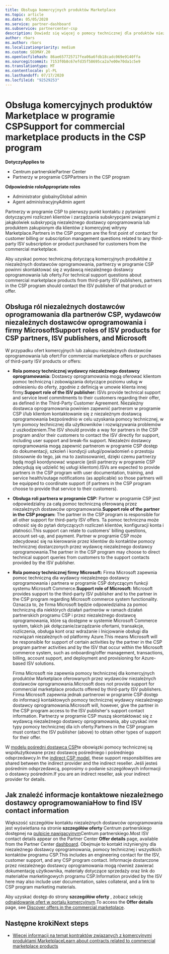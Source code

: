 ```yaml
---
title: Obsługa komercyjnych produktów Marketplace
ms.topic: article
ms.date: 05/05/2020
ms.service: partner-dashboard
ms.subservice: partnercenter-csp
description: Dowiedz się więcej o pomocy technicznej dla produktów niezależnych dostawców oprogramowania lub subskrypcji na komercyjnym rynku programu CSP.
author: rbars
ms.author: rbars
ms.localizationpriority: medium
ms.custom: SEOMAY.20
ms.openlocfilehash: 86ae657725717fea06a6fdb18cadc069e9140ffa
ms.sourcegitcommit: 7153f0b8c67efd35f58695ca2a7e00e70da1c5e9
ms.translationtype: MT
ms.contentlocale: pl-PL
ms.lasthandoff: 07/17/2020
ms.locfileid: "92529253"
---
```

# <a name="support-for-commercial-marketplace-products-in-the-csp-program"></a><span data-ttu-id="0b770-103">Obsługa komercyjnych produktów Marketplace w programie CSP</span><span class="sxs-lookup"><span data-stu-id="0b770-103">Support for commercial marketplace products in the CSP program</span></span>

<span data-ttu-id="0b770-104">**Dotyczy**</span><span class="sxs-lookup"><span data-stu-id="0b770-104">**Applies to**</span></span>

- <span data-ttu-id="0b770-105">Centrum partnerskie</span><span class="sxs-lookup"><span data-stu-id="0b770-105">Partner Center</span></span>
- <span data-ttu-id="0b770-106">Partnerzy w programie CSP</span><span class="sxs-lookup"><span data-stu-id="0b770-106">Partners in the CSP program</span></span>

<span data-ttu-id="0b770-107">**Odpowiednie role**</span><span class="sxs-lookup"><span data-stu-id="0b770-107">**Appropriate roles**</span></span>

- <span data-ttu-id="0b770-108">Administrator globalny</span><span class="sxs-lookup"><span data-stu-id="0b770-108">Global admin</span></span>
- <span data-ttu-id="0b770-109">Agent administracyjny</span><span class="sxs-lookup"><span data-stu-id="0b770-109">Admin agent</span></span>

<span data-ttu-id="0b770-110">Partnerzy w programie CSP to pierwszy punkt kontaktu z pytaniami dotyczącymi rozliczeń klientów i zarządzania subskrypcjami związanymi z jakąkolwiek subskrypcją niezależnego dostawcy oprogramowania lub produktem zakupionym dla klientów z komercyjnej witryny Marketplace.</span><span class="sxs-lookup"><span data-stu-id="0b770-110">Partners in the CSP program are the first point of contact for customer billing or subscription management questions related to any third-party ISV subscription or product purchased for customers from the commercial marketplace.</span></span>

<span data-ttu-id="0b770-111">Aby uzyskać pomoc techniczną dotyczącą komercyjnych produktów z niezależnych dostawców oprogramowania, partnerzy w programie CSP powinni skontaktować się z wydawcą niezależnego dostawcy oprogramowania lub oferty.</span><span class="sxs-lookup"><span data-stu-id="0b770-111">For technical support questions about commercial marketplace products from third-party ISV publishers, partners in the CSP program should contact the ISV publisher of that product or offer.</span></span>

## <a name="support-roles-of-isv-products-for-csp-partners-isv-publishers-and-microsoft"></a><span data-ttu-id="0b770-112">Obsługa ról niezależnych dostawców oprogramowania dla partnerów CSP, wydawców niezależnych dostawców oprogramowania i firmy Microsoft</span><span class="sxs-lookup"><span data-stu-id="0b770-112">Support roles of ISV products for CSP partners, ISV publishers, and Microsoft</span></span>

<span data-ttu-id="0b770-113">W przypadku ofert komercyjnych lub zakupu niezależnych dostawców oprogramowania lub ofert:</span><span class="sxs-lookup"><span data-stu-id="0b770-113">For commercial marketplace offers or purchases of third-party ISV products or offers:</span></span>

- <span data-ttu-id="0b770-114">**Rola pomocy technicznej wydawcy niezależnego dostawcy oprogramowania:** Dostawcy oprogramowania mogą oferować klientom pomoc techniczną i zobowiązania dotyczące poziomu usług w odniesieniu do oferty, zgodnie z definicją w umowie klienta innej firmy.</span><span class="sxs-lookup"><span data-stu-id="0b770-114">**Support role of the ISV publisher:** ISVs provide technical support and service level commitments to their customers regarding their offer, as defined in the Third-Party Customer Agreement.</span></span> <span data-ttu-id="0b770-115">Niezależny dostawca oprogramowania powinien zapewnić partnerom w programie CSP i/lub klientom kontaktowanie się z niezależnym dostawcą oprogramowania bezpośrednio w celu uzyskania pomocy technicznej, w tym pomocy technicznej dla użytkowników i rozwiązywania problemów z uszkodzeniem.</span><span class="sxs-lookup"><span data-stu-id="0b770-115">The ISV should provide a way for partners in the CSP program and/or their customers to contact the ISV directly for support, including user support and break-fix support.</span></span> <span data-ttu-id="0b770-116">Niezależni dostawcy oprogramowania mogą zapewnić partnerom w programie CSP dostęp do dokumentacji, szkoleń i kondycji usługi/powiadomień o przestoju (stosownie do tego, jak ma to zastosowanie), dzięki czemu partnerzy będą mogli koordynować wsparcie (jeśli partnerzy w programie CSP zdecydują się udzielić tej usługi klientom).</span><span class="sxs-lookup"><span data-stu-id="0b770-116">ISVs are expected to provide partners in the CSP program with user documentation, training, and service health/outage notifications (as applicable) so those partners will be equipped to coordinate support (if partners in the CSP program choose to provide that service to their customers).</span></span>

- <span data-ttu-id="0b770-117">**Obsługa roli partnera w programie CSP:** Partner w programie CSP jest odpowiedzialny za całą pomoc techniczną oferowaną przez niezależnych dostawców oprogramowania.</span><span class="sxs-lookup"><span data-stu-id="0b770-117">**Support role of the partner in the CSP program:** The partner in the CSP program is responsible for all other support for third-party ISV offers.</span></span> <span data-ttu-id="0b770-118">Ta pomoc techniczna może odnosić się do pytań dotyczących rozliczeń klientów, konfiguracji konta i płatności.</span><span class="sxs-lookup"><span data-stu-id="0b770-118">This support can relate to customers' billing questions, account set-up, and payment.</span></span> <span data-ttu-id="0b770-119">Partner w programie CSP może zdecydować się na kierowanie przez klientów do kontaktów pomocy technicznej dostarczonych przez wydawcę niezależnego dostawcy oprogramowania.</span><span class="sxs-lookup"><span data-stu-id="0b770-119">The partner in the CSP program may choose to direct technical support queries from customers to the support contacts provided by the ISV publisher.</span></span>

- <span data-ttu-id="0b770-120">**Rola pomocy technicznej firmy Microsoft:** Firma Microsoft zapewnia pomoc techniczną dla wydawcy niezależnego dostawcy oprogramowania i partnera w programie CSP dotyczącym funkcji systemu Microsoft Commerce.</span><span class="sxs-lookup"><span data-stu-id="0b770-120">**Support role of Microsoft:** Microsoft provides support to the third-party ISV publisher and to the partner in the CSP program regarding Microsoft commerce system functionality.</span></span> <span data-ttu-id="0b770-121">Oznacza to, że firma Microsoft będzie odpowiedzialna za pomoc techniczną dla niektórych działań partnerów w ramach działań partnerskich programu CSP i przez niezależnego dostawcę oprogramowania, które są dostępne w systemie Microsoft Commerce system, takich jak dołączanie/zarządzanie ofertami, transakcje, rozliczenia, obsługa kont oraz wdrażanie i Inicjowanie obsługi dla rozwiązań niezależnych od platformy Azure.</span><span class="sxs-lookup"><span data-stu-id="0b770-121">This means Microsoft will be responsible for support of certain activities by the partner in the CSP program partner activities and by the ISV that occur within the Microsoft commerce system, such as onboarding/offer management, transactions, billing, account support, and deployment and provisioning for Azure-based ISV solutions.</span></span>

    <span data-ttu-id="0b770-122">Firma Microsoft nie zapewnia pomocy technicznej dla komercyjnych produktów Marketplace oferowanych przez wydawców niezależnych dostawców oprogramowania.</span><span class="sxs-lookup"><span data-stu-id="0b770-122">Microsoft does not provide support for commercial marketplace products offered by third-party ISV publishers.</span></span> <span data-ttu-id="0b770-123">Firma Microsoft zapewnia jednak partnerowi w programie CSP dostęp do informacji kontaktowych pomocy technicznej wydawcy niezależnego dostawcy oprogramowania.</span><span class="sxs-lookup"><span data-stu-id="0b770-123">Microsoft will, however, give the partner in the  CSP program access to the ISV publisher's support contact information.</span></span> <span data-ttu-id="0b770-124">Partnerzy w programie CSP muszą skontaktować się z wydawcą niezależnego dostawcy oprogramowania, aby uzyskać inne typy pomocy technicznej dla ich oferty.</span><span class="sxs-lookup"><span data-stu-id="0b770-124">Partners in the CSP program must contact the ISV publisher (above) to obtain other types of support for their offer.</span></span>

<span data-ttu-id="0b770-125">W [modelu pośredni dostawca CSP](csp-overview.md#indirect-model)te obowiązki pomocy technicznej są współużytkowane przez dostawcę pośredniego i pośredniego odsprzedawcy.</span><span class="sxs-lookup"><span data-stu-id="0b770-125">In the [indirect CSP model](csp-overview.md#indirect-model), these support responsibilities are shared between the indirect provider and the indirect reseller.</span></span> <span data-ttu-id="0b770-126">Jeśli jesteś pośrednim odsprzedawcą, poprosimy o podanie szczegółowych informacji o dostawcy pośrednim.</span><span class="sxs-lookup"><span data-stu-id="0b770-126">If you are an indirect reseller, ask your indirect provider for details.</span></span>

## <a name="how-to-find-isv-contact-information"></a><span data-ttu-id="0b770-127">Jak znaleźć informacje kontaktowe niezależnego dostawcy oprogramowania</span><span class="sxs-lookup"><span data-stu-id="0b770-127">How to find ISV contact information</span></span>

<span data-ttu-id="0b770-128">Większość szczegółów kontaktu niezależnych dostawców oprogramowania jest wyświetlana na stronie **szczegółów oferty** Centrum partnerskiego dostępnej na [pulpicie nawigacyjnym](https://partner.microsoft.com/dashboard)Centrum partnerskiego.</span><span class="sxs-lookup"><span data-stu-id="0b770-128">Most ISV contact details appear on the Partner Center **Offer details** page, available from the Partner Center [dashboard](https://partner.microsoft.com/dashboard).</span></span> <span data-ttu-id="0b770-129">Obejmuje to kontakt inżynieryjny dla niezależnego dostawcy oprogramowania, pomocy technicznej i wszystkich kontaktów programu CSP.</span><span class="sxs-lookup"><span data-stu-id="0b770-129">This includes an engineering contact for the ISV, customer support, and any CSP program contact.</span></span> <span data-ttu-id="0b770-130">Informacje dostarczone przez niezależnego dostawcy oprogramowania mogą również zawierać dokumentację użytkownika, materiały dotyczące sprzedaży oraz link do materiałów marketingowych programu CSP.</span><span class="sxs-lookup"><span data-stu-id="0b770-130">Information provided by the ISV here may also include user documentation, sales collateral, and a link to CSP program marketing materials.</span></span>

<span data-ttu-id="0b770-131">Aby uzyskać dostęp do strony **szczegółów oferty** , zobacz sekcję [odnajdowanie ofert w portalu komercyjnym](csp-commercial-marketplace-discover.md#view-marketplace-offers-in-partner-center).</span><span class="sxs-lookup"><span data-stu-id="0b770-131">To access the **Offer details** page, see [Discover offers in the commercial marketplace](csp-commercial-marketplace-discover.md#view-marketplace-offers-in-partner-center).</span></span>

## <a name="next-steps"></a><span data-ttu-id="0b770-132">Następne kroki</span><span class="sxs-lookup"><span data-stu-id="0b770-132">Next steps</span></span>

- [<span data-ttu-id="0b770-133">Więcej informacji na temat kontraktów związanych z komercyjnymi produktami Marketplace</span><span class="sxs-lookup"><span data-stu-id="0b770-133">Learn about contracts related to commercial marketplace products</span></span>](csp-commercial-marketplace-contracting.md)
